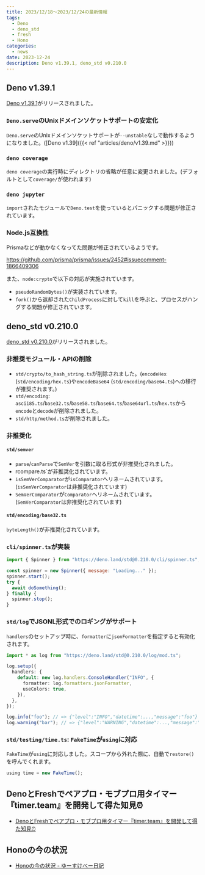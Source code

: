 ```yaml
---
title: 2023/12/18〜2023/12/24の最新情報
tags:
  - Deno
  - deno_std
  - fresh
  - Hono
categories:
  - news
date: 2023-12-24
description: Deno v1.39.1, deno_std v0.210.0
---
```


## Deno v1.39.1

[Deno v1.39.1](https://github.com/denoland/deno/releases/tag/v1.39.1)がリリースされました。

### `Deno.serve`のUnixドメインソケットサポートの安定化

`Deno.serve`のUnixドメインソケットサポートが`--unstable`なしで動作するようになりました。([Deno v1.39]({{< ref "articles/deno/v1.39.md" >}}))

### `deno coverage`

`deno coverage`の実行時にディレクトリの省略が任意に変更されました。(デフォルトとして`coverage/`が使われます)

### `deno jupyter`

`import`されたモジュールで`Deno.test`を使っているとパニックする問題が修正されています。

### Node.js互換性

Prismaなどが動かなくなってた問題が修正されているようです。

https://github.com/prisma/prisma/issues/2452#issuecomment-1866409306

また、`node:crypto`で以下の対応が実施されています。

- `pseudoRandomBytes()`が実装されています。
- `fork()`から返却された`ChildProcess`に対して`kill`を呼ぶと、プロセスがハングする問題が修正されています。

## deno_std v0.210.0

[deno_std v0.210.0](https://github.com/denoland/deno_std/releases/tag/0.210.0)がリリースされました。

### 非推奨モジュール・APIの削除

- `std/crypto/to_hash_string.ts`が削除されました。(`encodeHex` (`std/encoding/hex.ts`)や`encodeBase64` (`std/encoding/base64.ts`)への移行が推奨されます。)
- `std/encoding`: `ascii85.ts`/`base32.ts`/`base58.ts`/`base64.ts`/`base64url.ts`/`hex.ts`から`encode`と`decode`が削除されました。
- `std/http/method.ts`が削除されました。

### 非推奨化

#### `std/semver`

- `parse`/`canParse`で`SemVer`を引数に取る形式が非推奨化されました。
- rcompare.ts`が非推奨化されています。
- `isSemVerComparator`が`isComparator`へリネームされています。(`isSemVerComparator`は非推奨化されています)
- `SemVerComparator`が`Comparator`へリネームされています。(`SemVerComparator`は非推奨化されています)

#### `std/encoding/base32.ts`

`byteLength()`が非推奨化されています。

### `cli/spinner.ts`が実装

```javascript
import { Spinner } from "https://deno.land/std@0.210.0/cli/spinner.ts";

const spinner = new Spinner({ message: "Loading..." });
spinner.start();
try {
  await doSomething();
} finally {
  spinner.stop();
}
```

### `std/log`でJSONL形式でのロギングがサポート

`handlers`のセットアップ時に、`formatter`に`jsonFormatter`を指定すると有効化されます。
        
```typescript
import * as log from "https://deno.land/std@0.210.0/log/mod.ts";

log.setup({
  handlers: {
    default: new log.handlers.ConsoleHandler("INFO", {
      formatter: log.formatters.jsonFormatter,
      useColors: true,
    }),
  },
});

log.info("foo"); // => {"level":"INFO","datetime":...,"message":"foo"}
log.warning("bar"); // => {"level":"WARNING","datetime":...,"message":"bar"}
```

### `std/testing/time.ts`: `FakeTime`が`using`に対応
        
`FakeTime`が`using`に対応しました。スコープから外れた際に、自動で`restore()`を呼んでくれます。

```typescript
using time = new FakeTime();
```

## DenoとFreshでペアプロ・モブプロ用タイマー『timer.team』を開発して得た知見⏰

- [DenoとFreshでペアプロ・モブプロ用タイマー『timer.team』を開発して得た知見⏰](https://zenn.dev/lef237/articles/8e4eb3112928d6)

## Honoの今の状況

- [Honoの今の状況 - ゆーすけべー日記](https://yusukebe.com/posts/2023/current-status-of-hono/)
